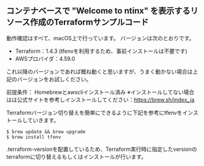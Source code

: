## コンテナベースで "Welcome to ntinx" を表示するリソース作成のTerraformサンプルコード

動作確認はすべて、macOS上で行っています。
バージョンは次のとおりです。

- Terraform：1.4.3 (tfenvを利用するため、事前インストールは不要です)
- AWSプロバイダ：4.59.0

これ以降のバージョンであれば概ね動くと思いますが、うまく動かない場合は上記のバージョンをお試しください。

前提条件：
Homebrewとawscliインストール済み
※インストールしてない場合はは公式サイトを参考しインストールしてください：https://brew.sh/index_ja

Terraformバージョン切り替えを簡単にできるように下記を参考にtfenvをインストールしていきます。

```
$ brew update && brew upgrade
$ brew install tfenv
```

.terraform-versionを配置しているため、Terraform実行時に指定したversionのterraformに切り替えるもしくはインストールが行います。

